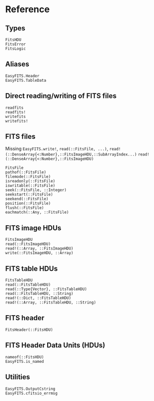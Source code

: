 # Reference

## Types

```@docs
FitsHDU
FitsError
FitsLogic
```

## Aliases

```@docs
EasyFITS.Header
EasyFITS.TableData
```

## Direct reading/writing of FITS files

```@docs
readfits
readfits!
writefits
writefits!
```

## FITS files

Missing `EasyFITS.write!`, `read(::FitsFile, ...)`, `read!(::DenseArray{<:Number},::FitsImageHDU,::SubArrayIndex...)`
`read!(::DenseArray{<:Number},::FitsImageHDU)`


```@docs
FitsFile
pathof(::FitsFile)
filemode(::FitsFile)
isreadonly(::FitsFile)
iswritable(::FitsFile)
seek(::FitsFile, ::Integer)
seekstart(::FitsFile)
seekend(::FitsFile)
position(::FitsFile)
flush(::FitsFile)
eachmatch(::Any, ::FitsFile)
```

## FITS image HDUs

```@docs
FitsImageHDU
read(::FitsImageHDU)
read!(::Array, ::FitsImageHDU)
write(::FitsImageHDU, ::Array)
```

## FITS table HDUs

```@docs
FitsTableHDU
read(::FitsTableHDU)
read(::Type{Vector}, ::FitsTableHDU)
read(::FitsTableHDU, ::String)
read!(::Dict, ::FitsTableHDU)
read!(::Array, ::FitsTableHDU, ::String)
```

## FITS header

```@docs
FitsHeader(::FitsHDU)
```

## FITS Header Data Units (HDUs)

```@docs
nameof(::FitsHDU)
EasyFITS.is_named
```

## Utilities

```@docs
EasyFITS.OutputCstring
EasyFITS.cfitsio_errmsg
```
